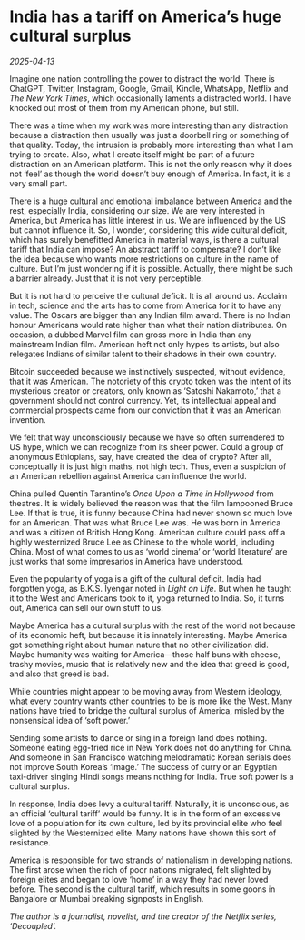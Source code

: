 # India has a tariff on America’s huge cultural surplus

*2025-04-13*

Imagine one nation controlling the power to distract the world. There is
ChatGPT, Twitter, Instagram, Google, Gmail, Kindle, WhatsApp, Netflix
and *The New York Times*, which occasionally laments a distracted world.
I have knocked out most of them from my American phone, but still.

There was a time when my work was more interesting than any distraction
because a distraction then usually was just a doorbell ring or something
of that quality. Today, the intrusion is probably more interesting than
what I am trying to create. Also, what I create itself might be part of
a future distraction on an American platform. This is not the only
reason why it does not ‘feel’ as though the world doesn’t buy enough of
America. In fact, it is a very small part.

There is a huge cultural and emotional imbalance between America and the
rest, especially India, considering our size. We are very interested in
America, but America has little interest in us. We are influenced by the
US but cannot influence it. So, I wonder, considering this wide cultural
deficit, which has surely benefitted America in material ways, is there
a cultural tariff that India can impose? An abstract tariff to
compensate? I don’t like the idea because who wants more restrictions on
culture in the name of culture. But I’m just wondering if it is
possible. Actually, there might be such a barrier already. Just that it
is not very perceptible.

But it is not hard to perceive the cultural deficit. It is all around
us. Acclaim in tech, science and the arts has to come from America for
it to have any value. The Oscars are bigger than any Indian film award.
There is no Indian honour Americans would rate higher than what their
nation distributes. On occasion, a dubbed Marvel film can gross more in
India than any mainstream Indian film. American heft not only hypes its
artists, but also relegates Indians of similar talent to their shadows
in their own country.

Bitcoin succeeded because we instinctively suspected, without evidence,
that it was American. The notoriety of this crypto token was the intent
of its mysterious creator or creators, only known as ‘Satoshi Nakamoto,’
that a government should not control currency. Yet, its intellectual
appeal and commercial prospects came from our conviction that it was an
American invention. 

We felt that way unconsciously because we have so often surrendered to
US hype, which we can recognize from its sheer power. Could a group of
anonymous Ethiopians, say, have created the idea of crypto? After all,
conceptually it is just high maths, not high tech. Thus, even a
suspicion of an American rebellion against America can influence the
world.

China pulled Quentin Tarantino’s *Once Upon a Time in Hollywood* from
theatres. It is widely believed the reason was that the film lampooned
Bruce Lee. If that is true, it is funny because China had never shown so
much love for an American. That was what Bruce Lee was. He was born in
America and was a citizen of British Hong Kong. American culture could
pass off a highly westernized Bruce Lee as Chinese to the whole world,
including China. Most of what comes to us as ‘world cinema’ or ‘world
literature’ are just works that some impresarios in America have
understood.

Even the popularity of yoga is a gift of the cultural deficit. India had
forgotten yoga, as B.K.S. Iyengar noted in *Light on Life*. But when he
taught it to the West and Americans took to it, yoga returned to India.
So, it turns out, America can sell our own stuff to us.

Maybe America has a cultural surplus with the rest of the world not
because of its economic heft, but because it is innately interesting.
Maybe America got something right about human nature that no other
civilization did. Maybe humanity was waiting for America—those half buns
with cheese, trashy movies, music that is relatively new and the idea
that greed is good, and also that greed is bad.

While countries might appear to be moving away from Western ideology,
what every country wants other countries to be is more like the West.
Many nations have tried to bridge the cultural surplus of America,
misled by the nonsensical idea of ‘soft power.’ 

Sending some artists to dance or sing in a foreign land does nothing.
Someone eating egg-fried rice in New York does not do anything for
China. And someone in San Francisco watching melodramatic Korean serials
does not improve South Korea’s ‘image.’ The success of curry or an
Egyptian taxi-driver singing Hindi songs means nothing for India. True
soft power is a cultural surplus.

In response, India does levy a cultural tariff. Naturally, it is
unconscious, as an official ‘cultural tariff’ would be funny. It is in
the form of an excessive love of a population for its own culture, led
by its provincial elite who feel slighted by the Westernized elite. Many
nations have shown this sort of resistance. 

America is responsible for two strands of nationalism in developing
nations. The first arose when the rich of poor nations migrated, felt
slighted by foreign elites and began to love ‘home’ in a way they had
never loved before. The second is the cultural tariff, which results in
some goons in Bangalore or Mumbai breaking signposts in English.

*The author is a journalist, novelist, and the creator of the Netflix
series, ‘Decoupled’.*
